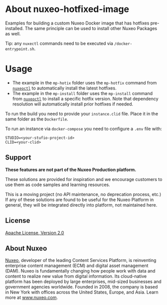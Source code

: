 # About nuxeo-hotfixed-image

Examples for building a custom Nuxeo Docker image that has hotfixes pre-installed. The same principle can be used to install other Nuxeo Packages as well.

Tip: any `nuxectl` commands need to be executed via `/docker-entrypoint.sh`.

# Usage

* The example in the `mp-hotix` folder uses the `mp-hotfix` command from [`nuxeoctl`](https://doc.nuxeo.com/n/is7) to automatically install the latest hotfixes.
* The example in the `mp-install` folder uses the `mp-install` command from [`nuxeoctl`](https://doc.nuxeo.com/n/is7) to install a specific hotfix version. Note that dependency resolution will automatically install prior hotfixes if needed.

To run the build you need to provide your `instance.clid` file. Place it in the same folder as the `Dockerfile`.

To run an instance via `docker-compose` you need to configure a `.env` file with:

```
STUDIO=<your-stufio-project-id>
CLID=<your-clid>
```

## Support

**These features are not part of the Nuxeo Production platform.**

These solutions are provided for inspiration and we encourage customers to use them as code samples and learning resources.

This is a moving project (no API maintenance, no deprecation process, etc.) If any of these solutions are found to be useful for the Nuxeo Platform in general, they will be integrated directly into platform, not maintained here.

## License

[Apache License, Version 2.0](http://www.apache.org/licenses/LICENSE-2.0)

## About Nuxeo

[Nuxeo](www.nuxeo.com), developer of the leading Content Services Platform, is reinventing enterprise content management (ECM) and digital asset management (DAM). Nuxeo is fundamentally changing how people work with data and content to realize new value from digital information. Its cloud-native platform has been deployed by large enterprises, mid-sized businesses and government agencies worldwide. Founded in 2008, the company is based in New York with offices across the United States, Europe, and Asia. Learn more at www.nuxeo.com.